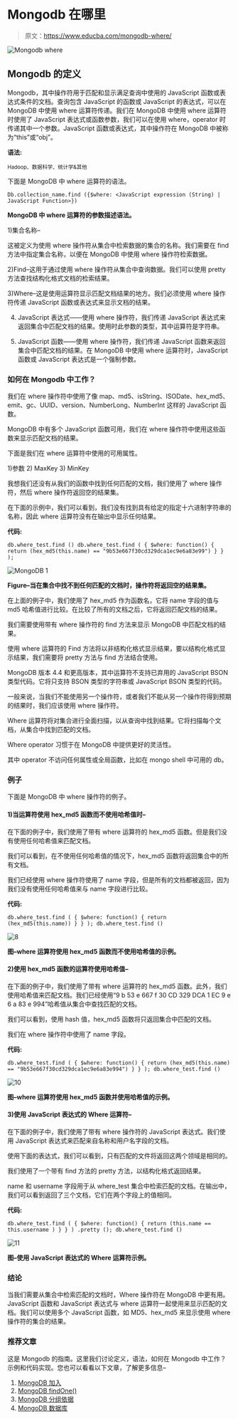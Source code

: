 # Mongodb 在哪里

> 原文：<https://www.educba.com/mongodb-where/>

![Mongodb where](img/116d4d5e3612f5f4b4eedfe386296da2.png)



## Mongodb 的定义

Mongodb，其中操作符用于匹配和显示满足查询中使用的 JavaScript 函数或表达式条件的文档。查询包含 JavaScript 的函数或 JavaScript 的表达式，可以在 MongoDB 中使用 where 运算符传递。我们在 MongoDB 中使用 where 运算符时使用了 JavaScript 表达式或函数参数，我们可以在使用 where，operator 时传递其中一个参数。JavaScript 函数或表达式，其中操作符在 MongoDB 中被称为“this”或“obj”。

**语法:**

<small>Hadoop、数据科学、统计学&其他</small>

下面是 MongoDB 中 where 运算符的语法。

`Db.collection_name.find ({$where: <JavaScript expression (String) | JavaScript Function>})`

**MongoDB 中 where 运算符的参数描述语法。**

1)集合名称–

这被定义为使用 where 操作符从集合中检索数据的集合的名称。我们需要在 find 方法中指定集合名称，以便在 MongoDB 中使用 where 操作符检索数据。

2)Find–这用于通过使用 where 操作符从集合中查询数据。我们可以使用 pretty 方法查找结构化格式文档的检索结果。

3)Where–这是使用运算符显示匹配文档结果的地方。我们必须使用 where 操作符传递 JavaScript 函数或表达式来显示文档的结果。

4) JavaScript 表达式——使用 where 操作符，我们传递 JavaScript 表达式来返回集合中匹配文档的结果。使用时此参数的类型，其中运算符是字符串。

5) JavaScript 函数——使用 where 操作符，我们传递 JavaScript 函数来返回集合中匹配文档的结果。在 MongoDB 中使用 where 运算符时，JavaScript 函数或 JavaScript 表达式是一个强制参数。

### 如何在 Mongodb 中工作？

我们在 where 操作符中使用了像 map、md5、isString、ISODate、hex_md5、emit、gc、UUID、version、NumberLong、NumberInt 这样的 JavaScript 函数。

MongoDB 中有多个 JavaScript 函数可用，我们在 where 操作符中使用这些函数来显示匹配文档的结果。

下面是我们在 where 运算符中使用的可用属性。

1)参数
2) MaxKey
3) MinKey

我想我们还没有从我们的函数中找到任何匹配的文档，我们使用了 where 操作符，然后 where 操作符返回空的结果集。

在下面的示例中，我们可以看到，我们没有找到具有给定的指定十六进制字符串的名称，因此 where 运算符没有在输出中显示任何结果。

**代码:**

`db.where_test.find ()
db.where_test.find ( { $where: function() { return (hex_md5(this.name) == "9b53e667f30cd329dca1ec9e6a83e99") } } );`

![MongoDB 1](img/9ca636457d8b942eb2a4c1347e32ce4d.png)



**Figure–当在集合中找不到任何匹配的文档时，操作符将返回空的结果集。**

在上面的例子中，我们使用了 hex_md5 作为函数名，它将 name 字段的值与 md5 哈希值进行比较。在比较了所有的文档之后，它将返回匹配文档的结果。

我们需要使用带有 where 操作符的 find 方法来显示 MongoDB 中匹配文档的结果。

使用 where 运算符的 Find 方法将以非结构化格式显示结果，要以结构化格式显示结果，我们需要将 pretty 方法与 find 方法结合使用。

MongoDB 版本 4.4 和更高版本，其中运算符不支持已弃用的 JavaScript BSON 类型代码。它将只支持 BSON 类型的字符串或 JavaScript BSON 类型的代码。

一般来说，当我们不能使用另一个操作符，或者我们不能从另一个操作符得到预期的结果时，我们应该使用 where 操作符。

Where 运算符将对集合进行全面扫描，以从查询中找到结果。它将扫描每个文档，从集合中找到匹配的文档。

Where operator 习惯于在 MongoDB 中提供更好的灵活性。

其中 operator 不访问任何属性或全局函数，比如在 mongo shell 中可用的 db。

### 例子

下面是 MongoDB 中 where 操作符的例子。

#### 1)当运算符使用 hex_md5 函数而不使用哈希值时–

在下面的例子中，我们使用了带有 where 运算符的 hex_md5 函数。但是我们没有使用任何哈希值来匹配文档。

我们可以看到，在不使用任何哈希值的情况下，hex_md5 函数将返回集合中的所有文档。

我们已经使用 where 操作符使用了 name 字段，但是所有的文档都被返回，因为我们没有使用任何哈希值来与 name 字段进行比较。

**代码:**

`db.where_test.find ( { $where: function() { return (hex_md5(this.name)) } } );
db.where_test.find ()`

![8](img/653b5b5391d9f10ac1ad920a940cad94.png)



**图–where 运算符使用 hex_md5 函数而不使用哈希值的示例。**

#### 2)使用 hex_md5 函数的运算符使用哈希值–

在下面的例子中，我们使用了带有 where 运算符的 hex_md5 函数。此外，我们使用哈希值来匹配文档。我们已经使用“9 b 53 e 667 f 30 CD 329 DCA 1 EC 9 e 6 a 83 e 994”哈希值从集合中查找匹配的文档。

我们可以看到，使用 hash 值，hex_md5 函数将只返回集合中匹配的文档。

我们在 where 操作符中使用了 name 字段。

**代码:**

`db.where_test.find ( { $where: function() { return (hex_md5(this.name) == "9b53e667f30cd329dca1ec9e6a83e994") } } );
db.where_test.find ()`

![10](img/4d10faf6b89fb60a410fd31b3e715057.png)



**图–where 运算符使用 hex_md5 函数并使用哈希值的示例。**

#### 3)使用 JavaScript 表达式的 Where 运算符–

在下面的例子中，我们使用了带有 where 操作符的 JavaScript 表达式。我们使用 JavaScript 表达式来匹配来自名称和用户名字段的文档。

使用下面的表达式，我们可以看到，只有匹配的文件将返回这两个领域是相同的。

我们使用了一个带有 find 方法的 pretty 方法，以结构化格式返回结果。

name 和 username 字段用于从 where_test 集合中检索匹配的文档。在输出中，我们可以看到返回了三个文档，它们在两个字段上的值相同。

**代码:**

`db.where_test.find ( { $where: function() { return (this.name == this.username ) } } ) .pretty ();
db.where_test.find ()`

![11](img/072e7cd7c5b48ba8da3d77a79cb49abb.png)



**图–使用 JavaScript 表达式的 Where 运算符示例。**

### 结论

当我们需要从集合中检索匹配的文档时，Where 操作符在 MongoDB 中更有用。JavaScript 函数和 JavaScript 表达式与 where 运算符一起使用来显示匹配的文档。我们可以使用多个 JavaScript 函数，如 MD5、hex_md5 来显示使用 where 操作符的集合的结果。

### 推荐文章

这是 Mongodb 的指南。这里我们讨论定义，语法，如何在 Mongodb 中工作？示例和代码实现。您也可以看看以下文章，了解更多信息–

1.  [MongoDB 加入](https://www.educba.com/mongodb-join/)
2.  [MongoDB findOne()](https://www.educba.com/mongodb-findone/)
3.  [MongoDB 分组依据](https://www.educba.com/mongodb-group-by/)
4.  [MongoDB 数据库](https://www.educba.com/mongodb-database/)





